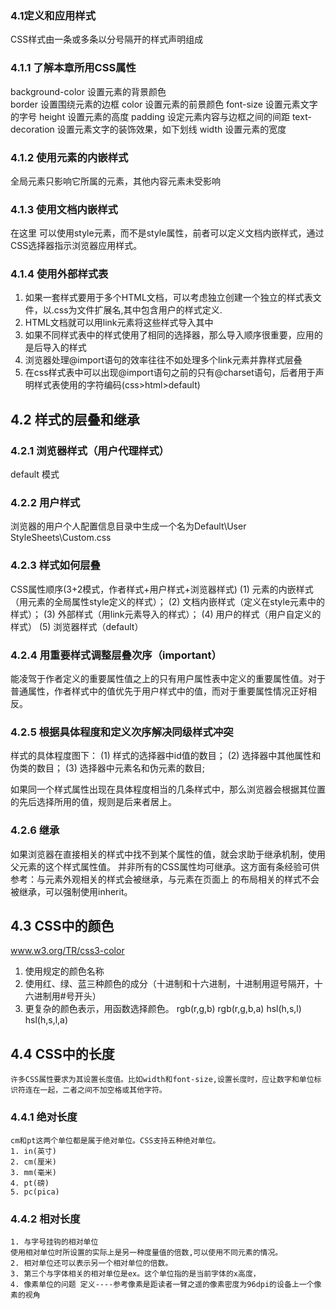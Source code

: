 ### 4.1定义和应用样式
CSS样式由一条或多条以分号隔开的样式声明组成

### 4.1.1 了解本章所用CSS属性
background-color 设置元素的背景颜色  
border           设置围绕元素的边框
color            设置元素的前景颜色
font-size        设置元素文字的字号
height           设置元素的高度
padding          设定元素内容与边框之间的间距
text-decoration  设置元素文字的装饰效果，如下划线
width            设置元素的宽度

### 4.1.2 使用元素的内嵌样式
全局元素只影响它所属的元素，其他内容元素未受影响

### 4.1.3 使用文档内嵌样式
在这里 可以使用style元素，而不是style属性，前者可以定义文档内嵌样式，通过CSS选择器指示浏览器应用样式。

### 4.1.4 使用外部样式表
1. 如果一套样式要用于多个HTML文档，可以考虑独立创建一个独立的样式表文件，以.css为文件扩展名,其中包含用户的样式定义.
2. HTML文档就可以用link元素将这些样式导入其中
3. 如果不同样式表中的样式使用了相同的选择器，那么导入顺序很重要，应用的是后导入的样式
4. 浏览器处理@import语句的效率往往不如处理多个link元素并靠样式层叠
5. 在css样式表中可以出现@import语句之前的只有@charset语句，后者用于声明样式表使用的字符编码(css>html>default)

## 4.2 样式的层叠和继承

### 4.2.1 浏览器样式（用户代理样式）
default 模式
### 4.2.2 用户样式
浏览器的用户个人配置信息目录中生成一个名为Default\User StyleSheets\Custom.css
### 4.2.3 样式如何层叠
CSS属性顺序(3+2模式，作者样式+用户样式+浏览器样式)
(1) 元素的内嵌样式（用元素的全局属性style定义的样式）；
(2) 文档内嵌样式（定义在style元素中的样式）；
(3) 外部样式（用link元素导入的样式）；
(4) 用户的样式（用户自定义的样式）
(5) 浏览器样式（default）

### 4.2.4 用重要样式调整层叠次序（important）
能凌驾于作者定义的重要属性值之上的只有用户属性表中定义的重要属性值。对于普通属性，作者样式中的值优先于用户样式中的值，而对于重要属性情况正好相反。

### 4.2.5 根据具体程度和定义次序解决同级样式冲突
样式的具体程度图下：
(1) 样式的选择器中id值的数目；
(2) 选择器中其他属性和伪类的数目；
(3) 选择器中元素名和伪元素的数目;

如果同一个样式属性出现在具体程度相当的几条样式中，那么浏览器会根据其位置的先后选择所用的值，规则是后来者居上。

### 4.2.6 继承
如果浏览器在直接相关的样式中找不到某个属性的值，就会求助于继承机制，使用父元素的这个样式属性值。
并非所有的CSS属性均可继承。这方面有条经验可供参考：与元素外观相关的样式会被继承，与元素在页面上
的布局相关的样式不会被继承，可以强制使用inherit。

## 4.3 CSS中的颜色
www.w3.org/TR/css3-color
1. 使用规定的颜色名称
2. 使用红、绿、蓝三种颜色的成分（十进制和十六进制，十进制用逗号隔开，十六进制用#号开头）
3. 更复杂的颜色表示，用函数选择颜色。
rgb(r,g,b)
rgb(r,g,b,a)
hsl(h,s,l)
hsl(h,s,l,a)


## 4.4 CSS中的长度
    许多CSS属性要求为其设置长度值。比如width和font-size,设置长度时，应让数字和单位标识符连在一起，二者之间不加空格或其他字符。
### 4.4.1 绝对长度
    cm和pt这两个单位都是属于绝对单位。CSS支持五种绝对单位。
    1. in(英寸)
    2. cm(厘米)
    3. mm(毫米)
    4. pt(磅)
    5. pc(pica)
### 4.4.2 相对长度
    1. 与字号挂钩的相对单位
    使用相对单位时所设置的实际上是另一种度量值的倍数,可以使用不同元素的情况。
    2. 相对单位还可以表示另一个相对单位的倍数。
    3. 第三个与字体相关的相对单位是ex。这个单位指的是当前字体的x高度，
    4. 像素单位的问题 定义----参考像素是距读者一臂之遥的像素密度为96dpi的设备上一个像素的视角

